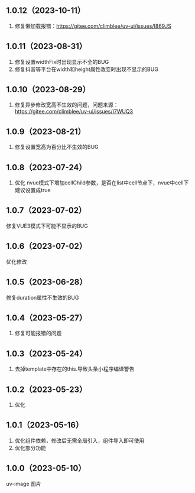 ## 1.0.12（2023-10-11）
1. 修复懒加载报错：https://gitee.com/climblee/uv-ui/issues/I869JS
## 1.0.11（2023-08-31）
1. 修复设置widthFix时出现显示不全的BUG
2. 修复抖音等平台在width和height属性改变时出现不显示的BUG
## 1.0.10（2023-08-29）
1. 修复异步修改宽高不生效的问题，问题来源：https://gitee.com/climblee/uv-ui/issues/I7WUQ3
## 1.0.9（2023-08-21）
1. 修复设置宽高为百分比不生效的BUG
## 1.0.8（2023-07-24）
1. 优化 nvue模式下增加cellChild参数，是否在list中cell节点下，nvue中cell下建议设置成true
## 1.0.7（2023-07-02）
修复VUE3模式下可能不显示的BUG
## 1.0.6（2023-07-02）
优化修改
## 1.0.5（2023-06-28）
修复duration属性不生效的BUG
## 1.0.4（2023-05-27）
1. 修复可能报错的问题
## 1.0.3（2023-05-24）
1. 去掉template中存在的this.导致头条小程序编译警告
## 1.0.2（2023-05-23）
1. 优化
## 1.0.1（2023-05-16）
1. 优化组件依赖，修改后无需全局引入，组件导入即可使用
2. 优化部分功能
## 1.0.0（2023-05-10）
uv-image 图片
